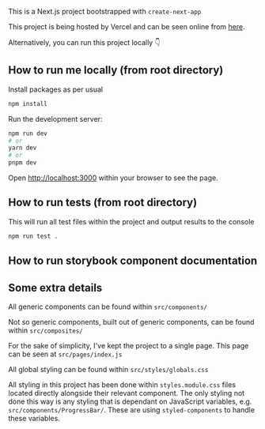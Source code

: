 This is a Next.js project bootstrapped with `create-next-app`

This project is being hosted by Vercel and can be seen online from [here](https://lodgify-technical-assignment.vercel.app/).

Alternatively, you can run this project locally 👇

## How to run me locally (from root directory)

Install packages as per usual
```bash
npm install
```

Run the development server:

```bash
npm run dev
# or
yarn dev
# or
pnpm dev
```

Open [http://localhost:3000](http://localhost:3000) within your browser to see the page.

## How to run tests (from root directory)

This will run all test files within the project and output results to the console
```bash
npm run test .
```

## How to run storybook component documentation

## Some extra details
All generic components can be found within
`src/components/`

Not so generic components, built out of generic components, can be found within
`src/composites/`

For the sake of simplicity, I've kept the project to a single page. This page can be seen at
`src/pages/index.js`

All global styling can be found within
`src/styles/globals.css`

All styling in this project has been done within `styles.module.css` files located directly alongside their relevant component. 
The only styling not done this way is any styling that is dependant on JavaScript variables, e.g. `src/components/ProgressBar/`. These are using `styled-components` to handle these variables.

